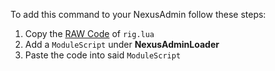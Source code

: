 To add this command to your NexusAdmin follow these steps:
1. Copy the [RAW Code](https://raw.githubusercontent.com/ezekieltem/Nexus-Admin-Stuff/main/Commands/rig/rig.lua) of `rig.lua`
2. Add a `ModuleScript` under **NexusAdminLoader**
3. Paste the code into said `ModuleScript`
